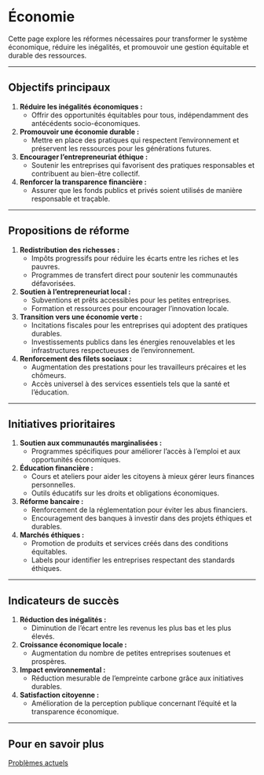# Économie

Cette page explore les réformes nécessaires pour transformer le système économique, réduire les inégalités, et promouvoir une gestion équitable et durable des ressources.

---

## **Objectifs principaux**

1. **Réduire les inégalités économiques :**
    - Offrir des opportunités équitables pour tous, indépendamment des antécédents socio-économiques.
2. **Promouvoir une économie durable :**
    - Mettre en place des pratiques qui respectent l’environnement et préservent les ressources pour les générations futures.
3. **Encourager l’entrepreneuriat éthique :**
    - Soutenir les entreprises qui favorisent des pratiques responsables et contribuent au bien-être collectif.
4. **Renforcer la transparence financière :**
    - Assurer que les fonds publics et privés soient utilisés de manière responsable et traçable.

---

## **Propositions de réforme**

1. **Redistribution des richesses :**
    - Impôts progressifs pour réduire les écarts entre les riches et les pauvres.
    - Programmes de transfert direct pour soutenir les communautés défavorisées.
2. **Soutien à l’entrepreneuriat local :**
    - Subventions et prêts accessibles pour les petites entreprises.
    - Formation et ressources pour encourager l’innovation locale.
3. **Transition vers une économie verte :**
    - Incitations fiscales pour les entreprises qui adoptent des pratiques durables.
    - Investissements publics dans les énergies renouvelables et les infrastructures respectueuses de l’environnement.
4. **Renforcement des filets sociaux :**
    - Augmentation des prestations pour les travailleurs précaires et les chômeurs.
    - Accès universel à des services essentiels tels que la santé et l’éducation.

---

## **Initiatives prioritaires**

1. **Soutien aux communautés marginalisées :**
    - Programmes spécifiques pour améliorer l’accès à l’emploi et aux opportunités économiques.
2. **Éducation financière :**
    - Cours et ateliers pour aider les citoyens à mieux gérer leurs finances personnelles.
    - Outils éducatifs sur les droits et obligations économiques.
3. **Réforme bancaire :**
    - Renforcement de la réglementation pour éviter les abus financiers.
    - Encouragement des banques à investir dans des projets éthiques et durables.
4. **Marchés éthiques :**
    - Promotion de produits et services créés dans des conditions équitables.
    - Labels pour identifier les entreprises respectant des standards éthiques.

---

## **Indicateurs de succès**

1. **Réduction des inégalités :**
    - Diminution de l’écart entre les revenus les plus bas et les plus élevés.
2. **Croissance économique locale :**
    - Augmentation du nombre de petites entreprises soutenues et prospères.
3. **Impact environnemental :**
    - Réduction mesurable de l’empreinte carbone grâce aux initiatives durables.
4. **Satisfaction citoyenne :**
    - Amélioration de la perception publique concernant l’équité et la transparence économique.

---

## Pour en savoir plus

[Problèmes actuels](E%CC%81conomie%2014d09637d3f7802fbf12d277762462d4/Proble%CC%80mes%20actuels%2015509637d3f7801a9174e44028a533fc.md)